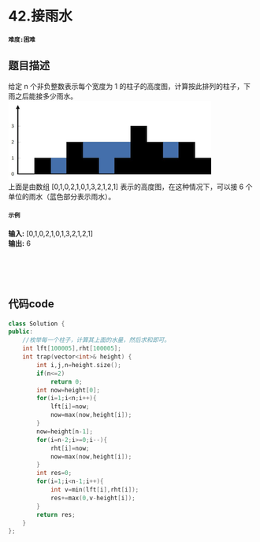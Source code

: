 # 42.接雨水
#### `难度:困难`
## 题目描述
给定 n 个非负整数表示每个宽度为 1 的柱子的高度图，计算按此排列的柱子，下雨之后能接多少雨水。  
![42接雨水](42-接雨水.png)  
上面是由数组 [0,1,0,2,1,0,1,3,2,1,2,1] 表示的高度图，在这种情况下，可以接 6 个单位的雨水（蓝色部分表示雨水）。  
#### `示例`
**输入:** [0,1,0,2,1,0,1,3,2,1,2,1]  
**输出:** 6
<br>
<br>
<br>
<br>
<br>
## 代码code
```C++
class Solution {
public:
    //枚举每一个柱子，计算其上面的水量，然后求和即可。
    int lft[100005],rht[100005];
    int trap(vector<int>& height) {
        int i,j,n=height.size();
        if(n<=2)
            return 0;
        int now=height[0];
        for(i=1;i<n;i++){
            lft[i]=now;
            now=max(now,height[i]);
        }
        now=height[n-1];
        for(i=n-2;i>=0;i--){
            rht[i]=now;
            now=max(now,height[i]);
        }
        int res=0;
        for(i=1;i<n-1;i++){
            int v=min(lft[i],rht[i]);
            res+=max(0,v-height[i]);
        }
        return res;
    }
};
```
